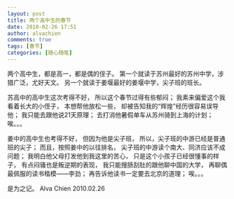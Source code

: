```yaml
---
layout: post
title: 两个高中生的春节
date: 2010-02-26 17:51
author: alvachien
comments: true
tags: [春节]
categories: [随心随笔]
---
```

两个高中生，都是高一，都是偶的侄子。
第一个就读于苏州最好的苏州中学，涉猎广泛，尤好天文。
另一个就读于姜堰最好的姜堰中学，尖子班的班长。
 
苏高中的高中生这次考得不好，
所以这个春节过得有些郁闷；
我素来偏爱这个我看着长大的小侄子，
本想帮他放松一些，
却被告知我的“辉煌”经历很容易误导他；
我只能去跟他说21天原理；
去打消他暑假单车从苏州骑到上海的计划；
唉。。。
 
姜中的高中生也考得不好，
但因为他是尖子班，
所以，尖子班的中游已经是普通班的尖子；
而且，按照姜中的以往排名，
尖子班的中游读个南大、同济应该不成问题；
我明白他父母打发他到我这里的苦心，
只是这个小孩子已经很懂事的样子，
有点闷骚也是叛逆期的表现，
我只能搜肠刮肚的跟他聊中国的大学，
再聊偶最佩服的读书楷模——李劲；
再告诉他读书一定要去北京的道理；
唉。。。
 
是为之记。
Alva Chien
2010.02.26

